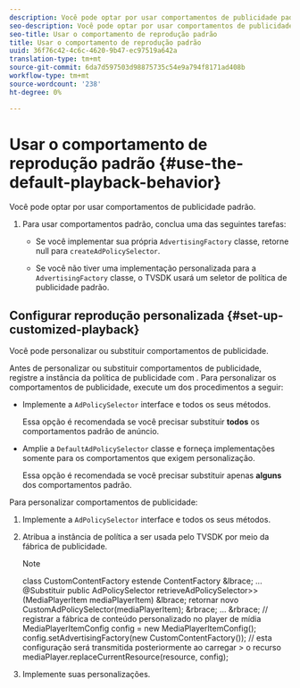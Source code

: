 ```yaml
---
description: Você pode optar por usar comportamentos de publicidade padrão.
seo-description: Você pode optar por usar comportamentos de publicidade padrão.
seo-title: Usar o comportamento de reprodução padrão
title: Usar o comportamento de reprodução padrão
uuid: 36f76c42-4c6c-4620-9b47-ec97519a642a
translation-type: tm+mt
source-git-commit: 6da7d597503d98875735c54e9a794f8171ad408b
workflow-type: tm+mt
source-wordcount: '238'
ht-degree: 0%

---
```



# Usar o comportamento de reprodução padrão {#use-the-default-playback-behavior}

Você pode optar por usar comportamentos de publicidade padrão.

1. Para usar comportamentos padrão, conclua uma das seguintes tarefas:

   * Se você implementar sua própria `AdvertisingFactory` classe, retorne null para `createAdPolicySelector`.

   * Se você não tiver uma implementação personalizada para a `AdvertisingFactory` classe, o TVSDK usará um seletor de política de publicidade padrão.

## Configurar reprodução personalizada {#set-up-customized-playback}

Você pode personalizar ou substituir comportamentos de publicidade.

Antes de personalizar ou substituir comportamentos de publicidade, registre a instância da política de publicidade com .
Para personalizar os comportamentos de publicidade, execute um dos procedimentos a seguir:

* Implemente a `AdPolicySelector` interface e todos os seus métodos.

   Essa opção é recomendada se você precisar substituir **todos** os comportamentos padrão de anúncio.

* Amplie a `DefaultAdPolicySelector` classe e forneça implementações somente para os comportamentos que exigem personalização.

   Essa opção é recomendada se você precisar substituir apenas **alguns** dos comportamentos padrão.

Para personalizar comportamentos de publicidade:

1. Implemente a `AdPolicySelector` interface e todos os seus métodos.
1. Atribua a instância de política a ser usada pelo TVSDK por meio da fábrica de publicidade.

   >[!NOTE]
   >
   >class CustomContentFactory estende ContentFactory &amp;lbrace;
   >...
   >@Substituir
   >public AdPolicySelector retrieveAdPolicySelector>>(MediaPlayerItem mediaPlayerItem) &amp;lbrace;
   >retornar novo CustomAdPolicySelector(mediaPlayerItem);
   >&amp;rbrace;
   >...
   >&amp;rbrace;
   >// registrar a fábrica de conteúdo personalizado no player de mídia
   >MediaPlayerItemConfig config = new MediaPlayerItemConfig();
   >config.setAdvertisingFactory(new CustomContentFactory());
   >// esta configuração será transmitida posteriormente ao carregar > o recurso
   >mediaPlayer.replaceCurrentResource(resource, config);

1. Implemente suas personalizações.
